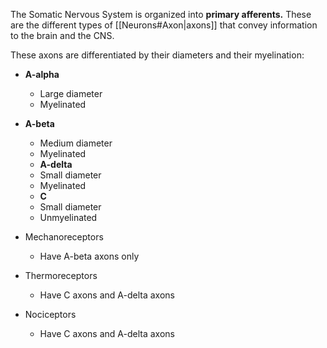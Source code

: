 The Somatic Nervous System is organized into **primary afferents.** These are the different types of [[Neurons#Axon|axons]] that convey information to the brain and the CNS.

These axons are differentiated by their diameters and their myelination:

- **A-alpha**
	- Large diameter
	- Myelinated
- **A-beta**
	- Medium diameter
	- Myelinated
    - **A-delta**
	- Small diameter
	- Myelinated
    - **C**
	- Small diameter
	- Unmyelinated

- Mechanoreceptors
	- Have A-beta axons only
- Thermoreceptors
	- Have C axons and A-delta axons
- Nociceptors
	- Have C axons and A-delta axons